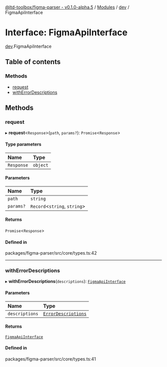 [@ltd-toolbox/figma-parser - v0.1.0-alpha.5](../README.md) / [Modules](../modules.md) / [dev](../modules/dev.md) / FigmaApiInterface

# Interface: FigmaApiInterface

[dev](../modules/dev.md).FigmaApiInterface

## Table of contents

### Methods

- [request](dev.FigmaApiInterface.md#request)
- [withErrorDescriptions](dev.FigmaApiInterface.md#witherrordescriptions)

## Methods

### request

▸ **request**\<`Response`\>(`path`, `params?`): `Promise`\<`Response`\>

#### Type parameters

| Name | Type |
| :------ | :------ |
| `Response` | `object` |

#### Parameters

| Name | Type |
| :------ | :------ |
| `path` | `string` |
| `params?` | `Record`\<`string`, `string`\> |

#### Returns

`Promise`\<`Response`\>

#### Defined in

packages/figma-parser/src/core/types.ts:42

___

### withErrorDescriptions

▸ **withErrorDescriptions**(`descriptions`): [`FigmaApiInterface`](dev.FigmaApiInterface.md)

#### Parameters

| Name | Type |
| :------ | :------ |
| `descriptions` | [`ErrorDescriptions`](../modules/dev.md#errordescriptions) |

#### Returns

[`FigmaApiInterface`](dev.FigmaApiInterface.md)

#### Defined in

packages/figma-parser/src/core/types.ts:41

